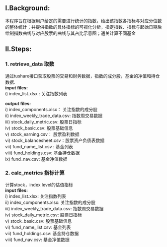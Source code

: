 ## I.Background:

本程序旨在根据用户给定的需要进行统计的指数，给出该指数各指标与对应分位数的整体统计；并提供指数的具体指标的可视化分析，指定指数、指标与起始日期后绘制指数曲线与对应股票的曲线与其占比示意图；通关计算不同基金


## II.Steps:
### 1. retrieve_data 取数

   通过tushare接口获取股票的交易和财务数据，指数的成分股，基金的净值和持仓数据.  
  **input files:**  
  i) index_list.xlsx : 关注指数列表  

  **output files:**  
  i) index_components.xlsx： 关注指数的成分股  
  ii) index_weekly_trade_data.csv: 指数周交易数据  
  iii) stock_daily_metric.csv: 股票日指标    
  iv) stock_basic.csv: 股票基础信息  
  v) stock_earning.csv： 股票盈利数据  
  vi) stock_balancesheet.csv：股票资产负债表数据  
  vii) fund_name_list.csv : 基金列表  
  viii) fund_holdings.csv: 基金持仓数据  
  ix) fund_nav.csv: 基金净值数据  

### 2. calc_metrics 指标计算  
计算stock，index level的估值指标  
**input files:**  
i) index_list.xlsx: 关注指数列表  
ii) index_components.xlsx: 关注指数的成分股  
iii) index_weekly_trade_data.csv: 指数周交易数据  
iv) stock_daily_metric.csv: 股票日指标  
v) stock_basic.csv: 股票基础信息  
vi) fund_name_list.csv: 基金列表  
vii) fund_holdings.csv: 基金持仓数据  
viii) fund_nav.csv:  基金净值数据
